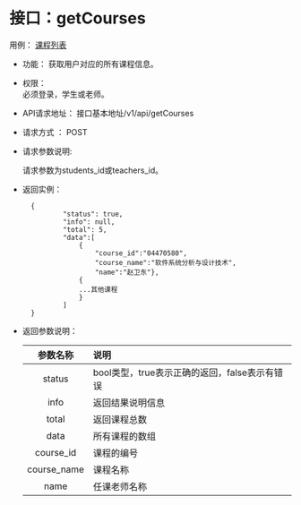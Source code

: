 # 接口：getCourses 
用例： [课程列表](../用例/选择课程.md)

- 功能：
    获取用户对应的所有课程信息。

- 权限：    
    必须登录，学生或老师。

- API请求地址： 
    接口基本地址/v1/api/getCourses

- 请求方式 ：
    POST

- 请求参数说明:        

  请求参数为students_id或teachers_id。

- 返回实例：

        {         
            	"status": true,
        		"info": null,
        		"total": 5,
        		"data":[
        			{
        				"course_id":"04470580",
        				"course_name":"软件系统分析与设计技术",
        				"name":"赵卫东"},
        			{
        			...其他课程
        			}
        		]
        }



- 返回参数说明：    

  |  参数名称   | 说明                                          |
  | :---------: | :-------------------------------------------- |
  |   status    | bool类型，true表示正确的返回，false表示有错误 |
  |    info     | 返回结果说明信息                              |
  |    total    | 返回课程总数                                  |
  |    data     | 所有课程的数组                                |
  |  course_id  | 课程的编号                                    |
  | course_name | 课程名称                                      |
  |    name     | 任课老师名称                                  |
